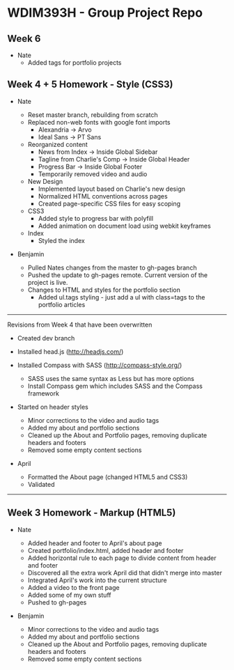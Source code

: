 # WDIM393H - Group Project Repo

## Week 6

  * Nate
    * Added tags for portfolio projects

## Week 4 + 5 Homework - Style (CSS3)

  * Nate
    * Reset master branch, rebuilding from scratch
    * Replaced non-web fonts with google font imports
      * Alexandria -> Arvo
      * Ideal Sans -> PT Sans
    * Reorganized content
      * News from Index -> Inside Global Sidebar
      * Tagline from Charlie's Comp -> Inside Global Header
      * Progress Bar -> Inside Global Footer
      * Temporarily removed video and audio
    * New Design
      * Implemented layout based on Charlie's new design
      * Normalized HTML conventions across pages
      * Created page-specific CSS files for easy scoping
    * CSS3
      * Added style to progress bar with polyfill
      * Added animation on document load using webkit keyframes
    * Index
      * Styled the index

  * Benjamin
    * Pulled Nates changes from the master to gh-pages branch
    * Pushed the update to gh-pages remote. Current version of the project is live.
    * Changes to HTML and styles for the portfolio section
      * Added ul.tags styling - just add a ul with class=tags to the portfolio articles

----------

Revisions from Week 4 that have been overwritten

  * Created dev branch
  * Installed head.js (http://headjs.com/)
  * Installed Compass with SASS (http://compass-style.org/)
    * SASS uses the same syntax as Less but has more options
    * Install Compass gem which includes SASS and the Compass framework
  * Started on header styles
    * Minor corrections to the video and audio tags
    * Added my about and portfolio sections
    * Cleaned up the About and Portfolio pages, removing duplicate headers and footers
    * Removed some empty content sections

  * April
    * Formatted the About page (changed HTML5 and CSS3)
    * Validated

----------

## Week 3 Homework - Markup (HTML5)

  * Nate
    * Added header and footer to April's about page
    * Created portfolio/index.html, added header and footer
    * Added horizontal rule to each page to divide content from header and footer
    * Discovered all the extra work April did that didn't merge into master
    * Integrated April's work into the current structure
    * Added a video to the front page
    * Added some of my own stuff
    * Pushed to gh-pages

  * Benjamin
    * Minor corrections to the video and audio tags
    * Added my about and portfolio sections
    * Cleaned up the About and Portfolio pages, removing duplicate headers and footers
    * Removed some empty content sections
